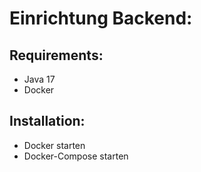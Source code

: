# Einrichtung Backend:

## Requirements:
- Java 17
- Docker

## Installation:
- Docker starten
- Docker-Compose starten
